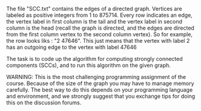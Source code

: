 The file "SCC.txt" contains the edges of a directed graph. Vertices are labeled as positive integers from 1 to 875714. Every row indicates an edge, the vertex label in first column is the tail and the vertex label in second column is the head (recall the graph is directed, and the edges are directed from the first column vertex to the second column vertex). So for example, the row looks liks : "2 47646". This just means that the vertex with label 2 has an outgoing edge to the vertex with label 47646

The task is to code up the algorithm for computing strongly connected components (SCCs), and to run this algorithm on the given graph.

WARNING: This is the most challenging programming assignment of the course. Because of the size of the graph you may have to manage memory carefully. The best way to do this depends on your programming language and environment, and we strongly suggest that you exchange tips for doing this on the discussion forums.
